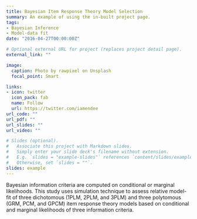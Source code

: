 ```yaml
---
title: Bayesian Item Response Theory Model Selection
summary: An example of using the in-built project page.
tags:
- Bayesian Inference
- Model-data fit
date: "2016-04-27T00:00:00Z"

# Optional external URL for project (replaces project detail page).
external_link: ""

image:
  caption: Photo by rawpixel on Unsplash
  focal_point: Smart

links:
- icon: twitter
  icon_pack: fab
  name: Follow
  url: https://twitter.com/iamendee
url_code: ""
url_pdf: ""
url_slides: ""
url_video: ""

# Slides (optional).
#   Associate this project with Markdown slides.
#   Simply enter your slide deck's filename without extension.
#   E.g. `slides = "example-slides"` references `content/slides/example-slides.md`.
#   Otherwise, set `slides = ""`.
slides: example
---
```


Bayesian information criteria are computed on conditional or marginal likelihoods. This study uses simulation technique to assess relative model-fit of three dichotomous (1PLM, 2PLM, and 3PLM) and three polytomous (GRM, PCM, and GPCM) item response theory models based on conditional and marginal likelihoods of three information criteria.

